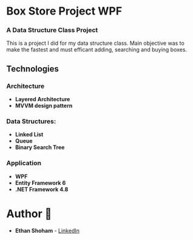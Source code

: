 # Box Store Project WPF
### A Data Structure Class Project

This is a project I did for my data structure class.
Main objective was to make the fastest and must efficant adding, searching and buying boxes.

## Technologies
 
### Architecture
- **Layered Architecture**
- **MVVM design pattern**

### Data Structures:
- **Linked List**
- **Queue**
- **Binary Search Tree**

### Application
- **WPF**
- **Entity Framework 6**
- **.NET Framework 4.8**


# Author 📝

-   **Ethan Shoham** - [LinkedIn](https://www.linkedin.com/in/ethan-shoham-13a40050/)

